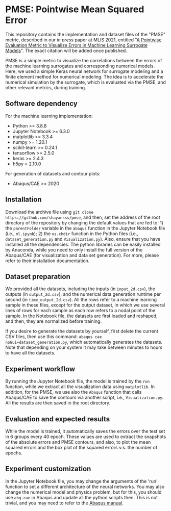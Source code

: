 # PMSE: Pointwise Mean Squared Error
This repository contains the implementation and dataset files of the "PMSE" metric, described in our *in press* paper at MLIS 2021, entitled "[A Pointwise Evaluation Metric to Visualize Errors in Machine Learning Surrogate Models](https://shayansss.github.io/files/2021_10_preprint.pdf)". The exact citation will be added once published.

PMSE is a simple metric to visualize the correlations between the errors of the machine learning surrogates and corresponding numerical models. Here, we used a simple Keras neural network for surrogate modeling and a finite element method for numerical modeling. The idea is to accelerate the numerical simulation by the surrogate, which is evaluated via the PMSE, and other relevant metrics, during training.

## Software dependency
For the machine learning implementation:

- Python >= 3.8.8
- Jupyter Notebook >= 6.3.0
- matplotlib >= 3.3.4
- numpy >= 1.20.1
- scikit-learn >= 0.24.1
- tensorflow >= 2.5.0
- keras >= 2.4.3
- h5py = 2.10.0

For generation of datasets and contour plots:
- Abaqus/CAE >= 2020

## Installation
Download the archive file using `git clone https://github.com/shayansss/pmse`, and then, set the address of the root directory of the repository by changing the default values that are fed to: 1) the `parentFolder` variable in the `abaqus` function in the Jupyter Notebook file (i.e., `ml.ipynb`); 2) the `os.chdir` function in the Python files (i.e., `dataset_generation.py` and `Visualization.py`). Also, ensure that you have installed all the dependencies. The python libraries can be easily installed by Anaconda, while you need to only install the full version of the Abaqus/CAE (for visualization and data set generation). For more, please refer to their installation documentation.

## Dataset preparation
We provided all the datasets, including the inputs (in `input_2d.csv`), the outputs (in `output_2d.csv`), and the numerical data generation runtime per second (in `time_output_2d.csv`). All the rows refer to a machine learning sample in these files, except for the output dataset, in which we use several lines of rows for each sample as each row refers to a nodal point of the sample. In the Notebook file, the datasets are first loaded and reshaped, and then, they are normalized before training.

If you desire to generate the datasets by yourself, first delete the current CSV files, then use this command: `abaqus cae noGui=dataset_generation.py`, which automatically generates the datasets. Note that depending on your system it may take between minutes to hours to have all the datasets. 

## Experiment workflow
By running the Jupyter Notebook file, the model is trained by the `run` function, while we extract all the visualization data using `matplotlib`. In addition, for the PMSE, we use also the `Abaqus` function that calls Abaqus/CAE to save the contours via another script, i.e., `Visualization.py`. All the results are then saved in the root directory.

## Evaluation and expected results
While the model is trained, it automatically saves the errors over the test set in 6 groups every 40 epoch. These values are used to extract the snapshots of the absolute errors and PMSE contours, and also, to plot the mean squared errors and the box plot of the squared errors v.s. the number of epochs.

## Experiment customization
In the Jupyter Notebook file, you may change the arguments of the 'run' function to set a different architecture of the neural networks. You may also change the numerical model and physics problem, but for this, you should use `abq.cae` in Abaqus and update all the python scripts then. This is not trivial, and you may need to refer to the <a href="https://www.3ds.com/products-services/simulia/services-support/support/documentation/" target="_blank">Abaqus manual</a>.
